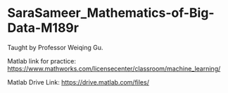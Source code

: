 # SaraSameer_Mathematics-of-Big-Data-M189r
Taught by Professor Weiqing Gu.

Matlab link for practice: https://www.mathworks.com/licensecenter/classroom/machine_learning/ 

Matlab Drive Link: https://drive.matlab.com/files/
